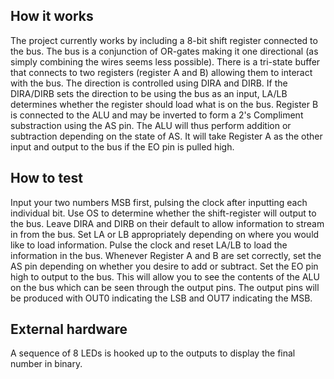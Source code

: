 <!---

This file is used to generate your project datasheet. Please fill in the information below and delete any unused
sections.

You can also include images in this folder and reference them in the markdown. Each image must be less than
512 kb in size, and the combined size of all images must be less than 1 MB.
-->

## How it works

The project currently works by including a 8-bit shift register connected to the bus. The bus is a conjunction of OR-gates making it one directional (as simply combining the wires seems less possible). There is a tri-state buffer that connects to two registers (register A and B) allowing them to interact with the bus. The direction is controlled using DIRA and DIRB. If the DIRA/DIRB sets the direction to be using the bus as an input, LA/LB determines whether the register should load what is on the bus. Register B is connected to the ALU and may be inverted to form a 2's Compliment substraction using the AS pin. The ALU will thus perform addition or subtraction depending on the state of AS. It will take Register A as the other input and output to the bus if the EO pin is pulled high.

## How to test

Input your two numbers MSB first, pulsing the clock after inputting each individual bit. Use OS to determine whether the shift-register will output to the bus. Leave DIRA and DIRB on their default to allow information to stream in from the bus. Set LA or LB appropriately depending on where you would like to load information. Pulse the clock and reset LA/LB to load the information in the bus. Whenever Register A and B are set correctly, set the AS pin depending on whether you desire to add or subtract. Set the EO pin high to output to the bus. This will allow you to see the contents of the ALU on the bus which can be seen through the output pins. The output pins will be produced with OUT0 indicating the LSB and OUT7 indicating the MSB.

## External hardware

A sequence of 8 LEDs is hooked up to the outputs to display the final number in binary.
